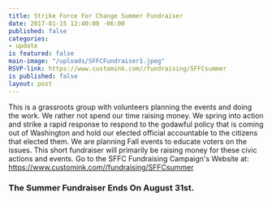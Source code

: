 ```yaml
---
title: Strike Force For Change Summer Fundraiser
date: 2017-01-15 12:40:00 -06:00
published: false
categories:
- update
is featured: false
main-image: "/uploads/SFFCFundraiser1.jpeg"
RSVP-link: https://www.customink.com//fundraising/SFFCsummer
is published: false
layout: post
---
```


This is a grassroots group with volunteers planning the events and doing the work. We rather not spend our time raising money. We spring into action and strike a rapid response to respond to the godawful policy that is coming out of Washington and hold our elected official accountable to the citizens that elected them. We are planning Fall events to educate voters on the issues. This short fundraiser will primarily be raising money for these civic actions and events. Go to the SFFC Fundraising Campaign's Website at:   
https://www.customink.com//fundraising/SFFCsummer 

### The Summer Fundraiser Ends On August 31st.  